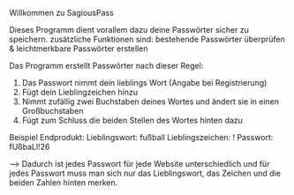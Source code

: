 Willkommen zu SagiousPass

Dieses Programm dient vorallem dazu deine Passwörter sicher zu speichern. 
zusätzliche Funktionen sind: bestehende Passwörter überprüfen & leichtmerkbare Passwörter erstellen

Das Programm erstellt Passwörter nach dieser Regel: 

1. Das Passwort nimmt dein lieblings Wort (Angabe bei Registrierung)
2. Fügt dein Lieblingzeichen hinzu 
3. Nimmt zufällig zwei Buchstaben deines Wortes und ändert sie in einen Großbuchstaben
4. Fügt zum Schluss die beiden Stellen des Wortes hinten dazu

Beispiel Endprodukt:
Lieblingswort: fußball
Lieblingszeichen: !
Passwort: fUßbaLl!26 

--> Dadurch ist jedes Passwort für jede Website unterschiedlich und für jedes Passwort muss man sich nur das Lieblingswort, das Zeichen und die beiden Zahlen hinten merken. 


